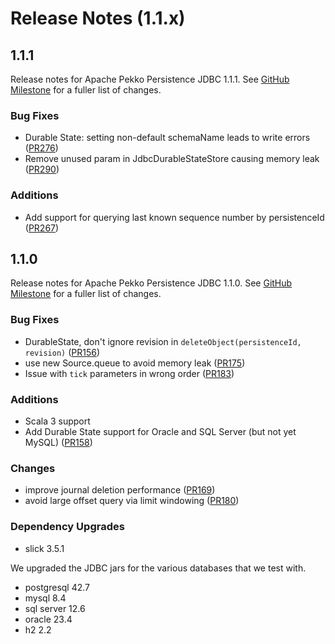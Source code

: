 # Release Notes (1.1.x)

## 1.1.1

Release notes for Apache Pekko Persistence JDBC 1.1.1. See [GitHub Milestone](https://github.com/apache/pekko-persistence-jdbc/milestone/5?closed=1) for a fuller list of changes.

### Bug Fixes

* Durable State: setting non-default schemaName leads to write errors ([PR276](https://github.com/apache/pekko-persistence-jdbc/pull/276))
* Remove unused param in JdbcDurableStateStore causing memory leak ([PR290](https://github.com/apache/pekko-persistence-jdbc/pull/290))


### Additions

* Add support for querying last known sequence number by persistenceId ([PR267](https://github.com/apache/pekko-persistence-jdbc/pull/267))

## 1.1.0

Release notes for Apache Pekko Persistence JDBC 1.1.0. See [GitHub Milestone](https://github.com/apache/pekko-persistence-jdbc/milestone/1?closed=1) for a fuller list of changes.

### Bug Fixes

* DurableState, don't ignore revision in `deleteObject(persistenceId, revision)` ([PR156](https://github.com/apache/pekko-persistence-jdbc/pull/156))
* use new Source.queue to avoid memory leak ([PR175](https://github.com/apache/pekko-persistence-jdbc/pull/175))
* Issue with `tick` parameters in wrong order ([PR183](https://github.com/apache/pekko-persistence-jdbc/pull/183))

### Additions

* Scala 3 support
* Add Durable State support for Oracle and SQL Server (but not yet MySQL) ([PR158](https://github.com/apache/pekko-persistence-jdbc/pull/158))

### Changes

* improve journal deletion performance ([PR169](https://github.com/apache/pekko-persistence-jdbc/pull/169))
* avoid large offset query via limit windowing ([PR180](https://github.com/apache/pekko-persistence-jdbc/pull/180))

### Dependency Upgrades

* slick 3.5.1

We upgraded the JDBC jars for the various databases that we test with. 

* postgresql 42.7
* mysql 8.4
* sql server 12.6
* oracle 23.4
* h2 2.2
